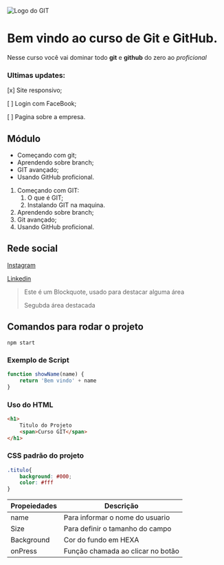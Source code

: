 ![Logo do GIT](url)



# Bem vindo ao curso de Git e GitHub.

Nesse curso você vai dominar todo **git** e **github** do zero ao _proficional_

### Ultimas updates:

[x] Site responsivo;

[ ] Login com FaceBook;

[ ] Pagina sobre a empresa. 

## Módulo

* Começando com git;
* Aprendendo sobre branch;
* GIT avançado;
* Usando GitHub proficional.

1. Começando com GIT:
    1. O que é GIT;
    2. Instalando GIT na maquina.
2. Aprendendo sobre branch;
3. Git avançado;
4. Usando GitHub proficional.

## Rede social

[Instagram](https://www.instagram.com/daviid.dev/)

[Linkedin](https://www.linkedin.com/in/f-david-pereira/)

> Este é um Blockquote, usado para destacar alguma área
>
> Segubda área destacada

## Comandos para rodar o projeto

```
npm start
```

### Exemplo de Script

``` Javascript
function showName(name) {
    return 'Bem vindo' + name
}
```
### Uso do HTML

``` html
<h1>
    Titulo do Projeto
    <span>Curso GIT</span>
</h1>
```
### CSS padrão do projeto

``` css
.titulo{
    background: #000;
    color: #fff
}
```

Propeiedades  |  Descrição
------------|------------
name | Para informar o nome do usuario
Size | Para definir o tamanho do campo
Background | Cor do fundo em HEXA
onPress | Função chamada ao clicar no botão

